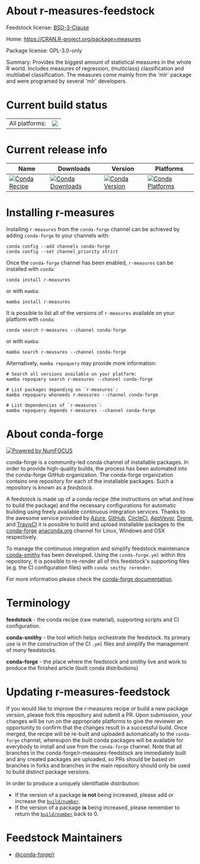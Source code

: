 About r-measures-feedstock
==========================

Feedstock license: [BSD-3-Clause](https://github.com/conda-forge/r-measures-feedstock/blob/main/LICENSE.txt)

Home: https://CRAN.R-project.org/package=measures

Package license: GPL-3.0-only

Summary: Provides the biggest amount of statistical measures in the whole R world. Includes measures of regression, (multiclass) classification and multilabel classification. The measures come mainly from the 'mlr' package and were programed by several 'mlr' developers.

Current build status
====================


<table><tr><td>All platforms:</td>
    <td>
      <a href="https://dev.azure.com/conda-forge/feedstock-builds/_build/latest?definitionId=16425&branchName=main">
        <img src="https://dev.azure.com/conda-forge/feedstock-builds/_apis/build/status/r-measures-feedstock?branchName=main">
      </a>
    </td>
  </tr>
</table>

Current release info
====================

| Name | Downloads | Version | Platforms |
| --- | --- | --- | --- |
| [![Conda Recipe](https://img.shields.io/badge/recipe-r--measures-green.svg)](https://anaconda.org/conda-forge/r-measures) | [![Conda Downloads](https://img.shields.io/conda/dn/conda-forge/r-measures.svg)](https://anaconda.org/conda-forge/r-measures) | [![Conda Version](https://img.shields.io/conda/vn/conda-forge/r-measures.svg)](https://anaconda.org/conda-forge/r-measures) | [![Conda Platforms](https://img.shields.io/conda/pn/conda-forge/r-measures.svg)](https://anaconda.org/conda-forge/r-measures) |

Installing r-measures
=====================

Installing `r-measures` from the `conda-forge` channel can be achieved by adding `conda-forge` to your channels with:

```
conda config --add channels conda-forge
conda config --set channel_priority strict
```

Once the `conda-forge` channel has been enabled, `r-measures` can be installed with `conda`:

```
conda install r-measures
```

or with `mamba`:

```
mamba install r-measures
```

It is possible to list all of the versions of `r-measures` available on your platform with `conda`:

```
conda search r-measures --channel conda-forge
```

or with `mamba`:

```
mamba search r-measures --channel conda-forge
```

Alternatively, `mamba repoquery` may provide more information:

```
# Search all versions available on your platform:
mamba repoquery search r-measures --channel conda-forge

# List packages depending on `r-measures`:
mamba repoquery whoneeds r-measures --channel conda-forge

# List dependencies of `r-measures`:
mamba repoquery depends r-measures --channel conda-forge
```


About conda-forge
=================

[![Powered by
NumFOCUS](https://img.shields.io/badge/powered%20by-NumFOCUS-orange.svg?style=flat&colorA=E1523D&colorB=007D8A)](https://numfocus.org)

conda-forge is a community-led conda channel of installable packages.
In order to provide high-quality builds, the process has been automated into the
conda-forge GitHub organization. The conda-forge organization contains one repository
for each of the installable packages. Such a repository is known as a *feedstock*.

A feedstock is made up of a conda recipe (the instructions on what and how to build
the package) and the necessary configurations for automatic building using freely
available continuous integration services. Thanks to the awesome service provided by
[Azure](https://azure.microsoft.com/en-us/services/devops/), [GitHub](https://github.com/),
[CircleCI](https://circleci.com/), [AppVeyor](https://www.appveyor.com/),
[Drone](https://cloud.drone.io/welcome), and [TravisCI](https://travis-ci.com/)
it is possible to build and upload installable packages to the
[conda-forge](https://anaconda.org/conda-forge) [anaconda.org](https://anaconda.org/)
channel for Linux, Windows and OSX respectively.

To manage the continuous integration and simplify feedstock maintenance
[conda-smithy](https://github.com/conda-forge/conda-smithy) has been developed.
Using the ``conda-forge.yml`` within this repository, it is possible to re-render all of
this feedstock's supporting files (e.g. the CI configuration files) with ``conda smithy rerender``.

For more information please check the [conda-forge documentation](https://conda-forge.org/docs/).

Terminology
===========

**feedstock** - the conda recipe (raw material), supporting scripts and CI configuration.

**conda-smithy** - the tool which helps orchestrate the feedstock.
                   Its primary use is in the construction of the CI ``.yml`` files
                   and simplify the management of *many* feedstocks.

**conda-forge** - the place where the feedstock and smithy live and work to
                  produce the finished article (built conda distributions)


Updating r-measures-feedstock
=============================

If you would like to improve the r-measures recipe or build a new
package version, please fork this repository and submit a PR. Upon submission,
your changes will be run on the appropriate platforms to give the reviewer an
opportunity to confirm that the changes result in a successful build. Once
merged, the recipe will be re-built and uploaded automatically to the
`conda-forge` channel, whereupon the built conda packages will be available for
everybody to install and use from the `conda-forge` channel.
Note that all branches in the conda-forge/r-measures-feedstock are
immediately built and any created packages are uploaded, so PRs should be based
on branches in forks and branches in the main repository should only be used to
build distinct package versions.

In order to produce a uniquely identifiable distribution:
 * If the version of a package **is not** being increased, please add or increase
   the [``build/number``](https://docs.conda.io/projects/conda-build/en/latest/resources/define-metadata.html#build-number-and-string).
 * If the version of a package **is** being increased, please remember to return
   the [``build/number``](https://docs.conda.io/projects/conda-build/en/latest/resources/define-metadata.html#build-number-and-string)
   back to 0.

Feedstock Maintainers
=====================

* [@conda-forge/r](https://github.com/conda-forge/r/)

